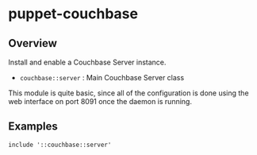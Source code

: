 # puppet-couchbase

## Overview

Install and enable a Couchbase Server instance.

* `couchbase::server` : Main Couchbase Server class

This module is quite basic, since all of the configuration is done using
the web interface on port 8091 once the daemon is running.

## Examples

```puppet
include '::couchbase::server'
```

